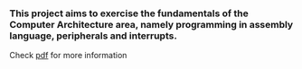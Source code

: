 ### This project aims to exercise the fundamentals of the Computer Architecture area, namely programming in assembly language, peripherals and interrupts.

Check [pdf](description.pdf) for more information